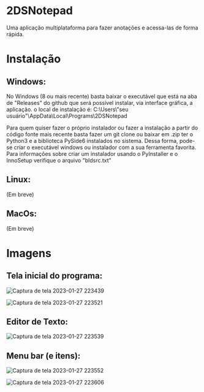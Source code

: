 # 2DSNotepad
Uma aplicação multiplataforma para fazer anotações e acessa-las de forma rápida.

# Instalação
  ## Windows:
  No Windows (8 ou mais recente) basta baixar o executável que está na aba de "Releases" do github que será possível instalar, via interface gráfica, a aplicação.
  o local de instalação é: C:\Users\\"seu usuário"\AppData\Local\Programs\2DSNotepad
  
  Para quem quiser fazer o próprio instalador ou fazer a instalação a partir do código fonte mais recente basta fazer um git clone ou baixar em .zip
  ter o Python3 e a biblioteca PySide6 instalados no sistema. Dessa forma, pode-se criar o executável windows ou instalador com a sua ferramenta favorita.
  Para informações sobre criar um instalador usando o PyInstaller e o InnoSetup verifique o arquivo "bldsrc.txt"
  
  ## Linux:
  (Em breve)
  ## MacOs:
  (Em breve)

 # Imagens
 
 ## Tela inicial do programa:
 
 
 ![Captura de tela 2023-01-27 223439](https://user-images.githubusercontent.com/77358718/226072481-b10baf07-46ec-4d86-82cb-dd4b164446bd.jpg)


 ![Captura de tela 2023-01-27 223521](https://user-images.githubusercontent.com/77358718/226072538-16e26077-720a-41af-932c-6b13564d7a10.jpg)
 
 
 
 ## Editor de Texto:
 
 
 ![Captura de tela 2023-01-27 223539](https://user-images.githubusercontent.com/77358718/226072545-bc2002a8-ae3f-45b5-a210-6fa89c6553b3.jpg)
 
 
 
 ## Menu bar (e itens):
 
 
 ![Captura de tela 2023-01-27 223552](https://user-images.githubusercontent.com/77358718/226072555-6dbf5cc0-d1b2-4876-996e-3b123ad37ed7.jpg)
 
 
 ![Captura de tela 2023-01-27 223606](https://user-images.githubusercontent.com/77358718/226072560-15b57241-5fdf-4ddf-8745-86163f0c749a.jpg)

 

 
